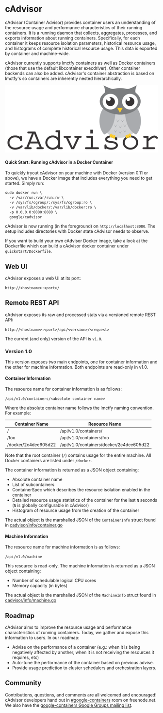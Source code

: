 # cAdvisor

cAdvisor (Container Advisor) provides container users an understanding of the resource usage and performance characteristics of their running containers. It is a running daemon that collects, aggregates, processes, and exports information about running containers. Specifically, for each container it keeps resource isolation parameters, historical resource usage, and histograms of complete historical resource usage. This data is exported by container and machine-wide.

cAdvisor currently supports lmctfy containers as well as Docker containers (those that use the default libcontainer execdriver). Other container backends can also be added. cAdvisor's container abstraction is based on lmctfy's so containers are inherently nested hierarchically.

![cAdvisor](logo.png "cAdvisor")

#### Quick Start: Running cAdvisor in a Docker Container

To quickly tryout cAdvisor on your machine with Docker (version 0.11 or above), we have a Docker image that includes everything you need to get started. Simply run:

```
sudo docker run \
  -v /var/run:/var/run:rw \
  -v /sys/fs/cgroup/:/sys/fs/cgroup:ro \
  -v /var/lib/docker/:/var/lib/docker:ro \
  -p 0.0.0.0:8080:8080 \
  google/cadvisor
```

cAdvisor is now running (in the foreground) on `http://localhost:8080`. The setup includes directories with Docker state cAdvisor needs to observe.

If you want to build your own cAdvisor Docker image, take a look at the Dockerfile which can build a cAdvisor docker container under `quickstart/Dockerfile`.

## Web UI

cAdvisor exposes a web UI at its port:

`http://<hostname>:<port>/`

## Remote REST API

cAdvisor exposes its raw and processed stats via a versioned remote REST API:

`http://<hostname>:<port>/api/<version>/<request>`

The current (and only) version of the API is `v1.0`.

### Version 1.0

This version exposes two main endpoints, one for container information and the other for machine information. Both endpoints are read-only in v1.0.

#### Container Information

The resource name for container information is as follows:

`/api/v1.0/containers/<absolute container name>`

Where the absolute container name follows the lmctfy naming convention. For example:

| Container Name       | Resource Name                             |
|----------------------|-------------------------------------------|
| /                    | /api/v1.0/containers/                     |
| /foo                 | /api/v1.0/containers/foo                  |
| /docker/2c4dee605d22 | /api/v1.0/containers/docker/2c4dee605d22  |

Note that the root container (`/`) contains usage for the entire machine. All Docker containers are listed under `/docker`.

The container information is returned as a JSON object containing:

- Absolute container name
- List of subcontainers
- ContainerSpec which describes the resource isolation enabled in the container
- Detailed resource usage statistics of the container for the last `N` seconds (`N` is globally configurable in cAdvisor)
- Histogram of resource usage from the creation of the container

The actual object is the marshalled JSON of the `ContainerInfo` struct found in [cadvisor/info/container.go](cadvisor/info/container.go)

#### Machine Information

The resource name for machine information is as follows:

`/api/v1.0/machine`

This resource is read-only. The machine information is returned as a JSON object containing:

- Number of schedulable logical CPU cores
- Memory capacity (in bytes)

The actual object is the marshalled JSON of the `MachineInfo` struct found in [cadvisor/info/machine.go](cadvisor/info/machine.go)

## Roadmap

cAdvisor aims to improve the resource usage and performance characteristics of running containers. Today, we gather and expose this information to users. In our roadmap:
- Advise on the performance of a container (e.g.: when it is being negatively affected by another, when it is not receiving the resources it requires, etc)
- Auto-tune the performance of the container based on previous advise.
- Provide usage prediction to cluster schedulers and orchestration layers.

## Community

Contributions, questions, and comments are all welcomed and encouraged! cAdvisor developers hand out in [#google-containers](http://webchat.freenode.net/?channels=google-containers) room on freenode.net.  We also have the [google-containers Google Groups mailing list](https://groups.google.com/forum/#!forum/google-containers).
